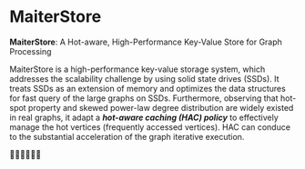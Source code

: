# MaiterStore

**MaiterStore**: A Hot-aware, High-Performance Key-Value Store for Graph Processing

MaiterStore is a high-performance key-value storage system, which addresses the scalability challenge by using solid state drives (SSDs). It treats SSDs as an extension of memory and optimizes the data structures for fast query of the large graphs on SSDs. Furthermore, observing that hot-spot property and skewed power-law degree distribution are widely existed in real graphs, it adapt a ***hot-aware caching (HAC) policy*** to effectively manage the hot vertices (frequently accessed vertices). HAC can conduce to the substantial acceleration of the graph iterative execution.
   
:sunflower::sunflower::sunflower::sunflower::sunflower::sunflower:
